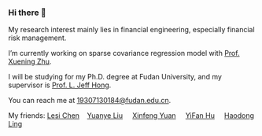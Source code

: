 ### Hi there 👋
My research interest mainly lies in financial engineering, especially financial risk management.

I’m currently working on sparse covariance regression model with [Prof. Xuening Zhu](https://xueningzhu.github.io/).

I will be studying for my Ph.D. degree at Fudan University, and my supervisor is [Prof. L. Jeff Hong](https://scholar.google.com.sg/citations?user=stZYMd8AAAAJ&hl=en).

You can reach me at 19307130184@fudan.edu.cn.



My friends: [Lesi Chen](https://truenobility303.github.io) &nbsp;&nbsp;   [Yuanye Liu](https://henrylau7.github.io)  &nbsp; &nbsp; [Xinfeng Yuan](https://github.com/Joanna0123) &nbsp; &nbsp; [YiFan Hu](https://huyifan2001.github.io) &nbsp; &nbsp; [Haodong Ling](https://milanmarks.github.io)
<!--
**Name-less-King/Name-less-King** is a ✨ _special_ ✨ repository because its `README.md` (this file) appears on your GitHub profile.

Here are some ideas to get you started:

- 🔭 I’m currently working on 
- 🌱 I’m currently learning statistics.
- 💬 Ask me anything about the courses you are taking or you are going to take in School of Data Science, Fudan University.
- 📫 How to reach me: 'my_student_id'@fudan.edu.cn so long as you know it.

